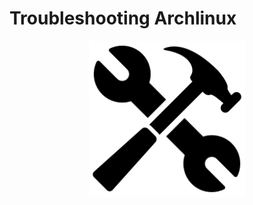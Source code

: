 # Troubleshooting Archlinux

<p align='center'>
    <img src='troubleshooting.png' hight="350px" width="250px" alt='archlinux' />
</p>
